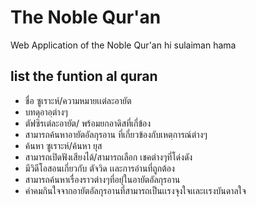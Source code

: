 # The Noble Qur'an
Web Application of the Noble Qur'an
hi sulaiman hama 
##  list the funtion  al quran
   -  ชื่อ ซูเราะห์/ความหมายเเต่ละอายัต
   - บทดุอาอฺต่างๆ
   -  ตัฟซิรเต่ละอายัต/ พร้อมยกอาดิสที่เกี่ข้อง
   -  สามารถค้นหาอายัตอัลกุรอาน ที่เกี่ยวข้องกับเหตฺการณ์ต่างๆ
   -  ค้นหา ซูเราะห์/ค้นหา ยุส
   -  สามารถเปิดฟังเสียงได้/สามารถเลือก เชคต่างๆที่โด่งดัง
   -  มีวิดีโอสอนเกี่ยวกับ ตัจวิด เเละการอ่านที่ถูกต้อง
   -  สามารถค้นหาเรื่องราวต่างๆที่อยุ่ในอายัตอัลกุรอาน
   -  คำคมกินใจจากอายัตอัลกุรอานที่สามารถเป็นเเรงจุงใจเเละเเรงบันดาลใจ
    
